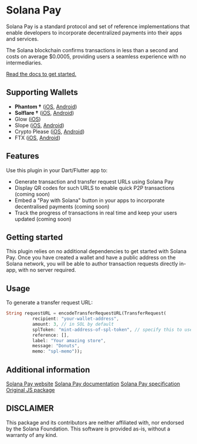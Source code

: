# Solana Pay

Solana Pay is a standard protocol and set of reference implementations that enable developers to incorporate decentralized payments into their apps and services.

The Solana blockchain confirms transactions in less than a second and costs on average $0.0005, providing users a seamless experience with no intermediaries.

[Read the docs to get started.](https://docs.solanapay.com)

## Supporting Wallets

- **Phantom †** ([iOS](https://apps.apple.com/us/app/phantom-solana-wallet/id1598432977), [Android](https://play.google.com/store/apps/details?id=app.phantom&hl=en_US&gl=US))
- **Solflare †** ([iOS](https://apps.apple.com/us/app/solflare/id1580902717), [Android](https://play.google.com/store/apps/details?id=com.solflare.mobile))
- Glow ([iOS](https://apps.apple.com/app/id1599584512))
- Slope ([iOS](https://apps.apple.com/us/app/slope-wallet/id1574624530), [Android](https://play.google.com/store/apps/details?id=com.wd.wallet&hl=en_US&gl=US))
- Crypto Please ([iOS](https://apps.apple.com/us/app/crypto-please/id1559625715), [Android](https://play.google.com/store/apps/details?id=com.pleasecrypto.flutter))
- FTX ([iOS](https://apps.apple.com/us/app/ftx-trade-btc-eth-shib/id1095564685), [Android](https://play.google.com/store/apps/details?id=com.blockfolio.blockfolio))

## Features

Use this plugin in your Dart/Flutter app to:

* Generate transaction and transfer request URLs using Solana Pay
* Display QR codes for such URLS to enable quick P2P transactions (coming soon)
* Embed a "Pay with Solana" button in your apps to incorporate decentralised payments (coming soon)
* Track the progress of transactions in real time and keep your users updated (coming soon)

## Getting started

This plugin relies on no additional dependencies to get started with Solana Pay. Once you have created a wallet and have a public address on the Solana network, you will be able to author transaction requests directly in-app, with no server required.

## Usage

To generate a transfer request URL:

```dart
String requestURL = encodeTransferRequestURL(TransferRequest(
          recipient: "your-wallet-address",
          amount: 3, // in SOL by default
          splToken: "mint-address-of-spl-token", // specify this to use SPL accounts
          reference: [],
          label: "Your amazing store",
          message: "Donuts",
          memo: "spl-memo"));
```

## Additional information

[Solana Pay website](https://solanapay.com)
[Solana Pay documentation](https://docs.solanapay.com)
[Solana Pay specification](https://github.com/solana-labs/solana-pay/blob/master/SPEC.md)
[Original JS package](https://github.com/solana-labs/solana-pay)

## DISCLAIMER

This package and its contributors are neither affiliated with, nor endorsed by the Solana Foundation. This software is provided as-is, without a warranty of any kind. 